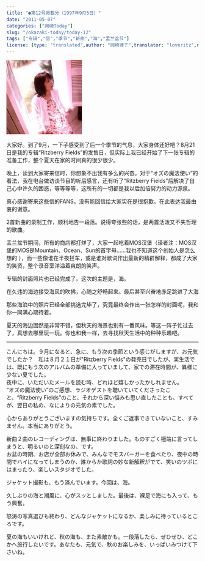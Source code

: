 ```yaml
---
title: "●第12号掲載分（1997年9月5日）"
date: "2011-05-07"
categories: ["岡崎Today"]
slug: "/okazaki-today/today-12"
tags: ["专辑","信","季节","新曲","海","盂兰盆节"]
license: {type: "translated",author: "岡崎律子",translator: "loveritz",reproduced-url: "http://www.ne.jp/asahi/okazaki/book/today/today12.html",reproduced-website: "岡崎律子Book"}
---
```


[![](./images/suwatte.jpg)](./images/suwatte.jpg)

  
大家好。到了9月，一下子感受到了后一个季节的气息，大家身体还好吧？8月21日是我的专辑“Ritzberry Fields”的发售日，但实际上我已经开始了下一张专辑的准备工作，整个夏天在家的时间真的很少很少。  

  
晚上，读到大家寄来信时，你想象不出我有多么的兴奋。对于“オズの魔法使い”的看法，我在电台做访谈节目的听后感言，还有听了“Ritzberry Fields”后解决了自己心中许久的困惑，等等等等，这所有的一切都是我以后加倍努力的动力源泉。  

  
真心感谢寄来这些信的FANS。没有能回信给大家实在是很抱歉。在此表达我最由衷的谢意。  

  
2首新曲的录制工作，顺利地告一段落。说得夸张些的话，是两首活泼又不失哲理的歌曲。  

  
盂兰盆节期间，所有的商店都打烊了，大家一起吃着MOS汉堡（译者注：MOS汉堡的MOS是Mountain、Ocean、Sun的首字母……我也不知道这个创始人是怎么想的 ），而一些像谁在半夜拦车，或是谁对歌词作出最新的精辟解释，都成了大家的笑资，整个录音室洋溢着爽朗的笑声。  

  
专辑的封面照片也已经完成了。这次的主题是，海。  

  
在久违的海边接受海风的吹拂，心随之舒畅起来。最后甚至兴奋地赤足跳进了大海  

  
那些海浪中的照片已经全部挑选完毕了，究竟最终会作出一张怎样的封面呢，我和你一同满心期待着。  

  
夏天的海边固然是非常不错，但秋天的海景也别有一番风味。等这一阵子忙过去了，真想去哪里玩一玩。你也和我一样，去寻找秋天生活中的种种乐趣吧。

---

こんにちは。９月になると、急に、もう次の季節という感じがしますが、お元気でしたか？　私は８月２１日が"Ritzberry Fields"の発売日でしたが、実生活では、既にもう次のアルバムの準備に入っていまして、家での滞在時間が、異様に少ない夏でした。  
夜中に、いただいたメールを読む時、どれほど嬉しかったかしれません。  
“オズの魔法使い”のご感想、ラジオゲストを聴いていてくださったこと、“Ritzberry Fields”のこと、それから深い悩みも思い直したことも、すべてが、翌日の私の、なによりの元気の素でした。  

  
心からありがとうございますの気持ちです。全くご返事できていないこと、すみません。本当にありがとう。  

  
新曲２曲のレコーディングは、無事に終わりました。ものすごく極端に言ってしまうと、明るいのと深刻なの、です。  
お盆の時期、お店が全部お休みで、みんなでモスバーガーを食べたり、夜中の時間でハイになってしまうのか、誰からか歌詞の妙な新解釈がでて、笑いのツボにはまったり、楽しいスタジオでした。  

  
ジャケット撮影も、もう済んでいます。今回は、海。  

  
久しぶりの海と潮風に、心がスッとしました。最後は、裸足で海にも入って、もう興奮。  

  
怒涛の写真選びも終わり、どんなジャケットになるか、楽しみに待っているところです。  

  
夏の海もいいけれど、秋の海も、また素敵かも。一段落したら、ぜひぜひ、どこかへ旅行したいです。あなたも、元気で、秋のお楽しみを、いっぱいみつけて下さいね。  